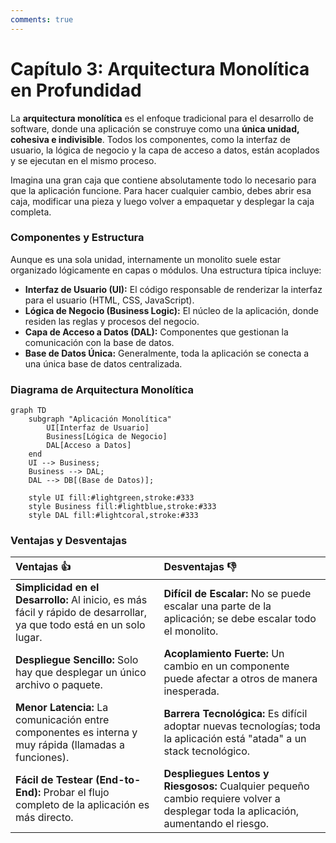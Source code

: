```yaml
---
comments: true 
---
```

# Capítulo 3: Arquitectura Monolítica en Profundidad

La **arquitectura monolítica** es el enfoque tradicional para el desarrollo de software, donde una aplicación se construye como una **única unidad, cohesiva e indivisible**. Todos los componentes, como la interfaz de usuario, la lógica de negocio y la capa de acceso a datos, están acoplados y se ejecutan en el mismo proceso.

Imagina una gran caja que contiene absolutamente todo lo necesario para que la aplicación funcione. Para hacer cualquier cambio, debes abrir esa caja, modificar una pieza y luego volver a empaquetar y desplegar la caja completa.

### **Componentes y Estructura**

Aunque es una sola unidad, internamente un monolito suele estar organizado lógicamente en capas o módulos. Una estructura típica incluye:

* **Interfaz de Usuario (UI):** El código responsable de renderizar la interfaz para el usuario (HTML, CSS, JavaScript).  
* **Lógica de Negocio (Business Logic):** El núcleo de la aplicación, donde residen las reglas y procesos del negocio.  
* **Capa de Acceso a Datos (DAL):** Componentes que gestionan la comunicación con la base de datos.  
* **Base de Datos Única:** Generalmente, toda la aplicación se conecta a una única base de datos centralizada.

### **Diagrama de Arquitectura Monolítica**
```mermaid
graph TD
    subgraph "Aplicación Monolítica"
        UI[Interfaz de Usuario]
        Business[Lógica de Negocio]
        DAL[Acceso a Datos]
    end
    UI --> Business;
    Business --> DAL;
    DAL --> DB[(Base de Datos)];

    style UI fill:#lightgreen,stroke:#333
    style Business fill:#lightblue,stroke:#333
    style DAL fill:#lightcoral,stroke:#333

```
### **Ventajas y Desventajas**

| Ventajas 👍 | Desventajas 👎 |
| :---- | :---- |
| **Simplicidad en el Desarrollo:** Al inicio, es más fácil y rápido de desarrollar, ya que todo está en un solo lugar. | **Difícil de Escalar:** No se puede escalar una parte de la aplicación; se debe escalar todo el monolito. |
| **Despliegue Sencillo:** Solo hay que desplegar un único archivo o paquete. | **Acoplamiento Fuerte:** Un cambio en un componente puede afectar a otros de manera inesperada. |
| **Menor Latencia:** La comunicación entre componentes es interna y muy rápida (llamadas a funciones). | **Barrera Tecnológica:** Es difícil adoptar nuevas tecnologías; toda la aplicación está "atada" a un stack tecnológico. |
| **Fácil de Testear (End-to-End):** Probar el flujo completo de la aplicación es más directo. | **Despliegues Lentos y Riesgosos:** Cualquier pequeño cambio requiere volver a desplegar toda la aplicación, aumentando el riesgo. |

